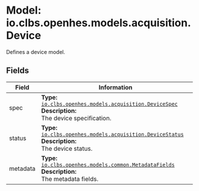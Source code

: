 # Model: io.clbs.openhes.models.acquisition.Device

Defines a device model.

## Fields

| Field | Information |
| --- | --- |
| spec | <b>Type:</b> [`io.clbs.openhes.models.acquisition.DeviceSpec`](model-io-clbs-openhes-models-acquisition-devicespec.md)<br><b>Description:</b><br>The device specification. |
| status | <b>Type:</b> [`io.clbs.openhes.models.acquisition.DeviceStatus`](model-io-clbs-openhes-models-acquisition-devicestatus.md)<br><b>Description:</b><br>The device status. |
| metadata | <b>Type:</b> [`io.clbs.openhes.models.common.MetadataFields`](model-io-clbs-openhes-models-common-metadatafields.md)<br><b>Description:</b><br>The metadata fields. |

